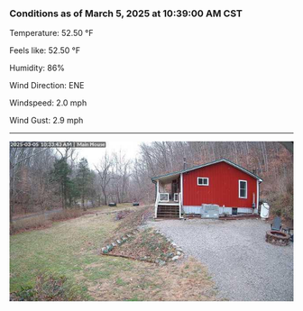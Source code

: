 ### Conditions as of March 5, 2025 at 10:39:00 AM CST 

Temperature: 52.50 &deg;F

Feels like: 52.50 &deg;F

Humidity: 86%

Wind Direction: ENE

Windspeed: 2.0 mph

Wind Gust: 2.9 mph

---

<img src="./images/latest.jpeg"/>

